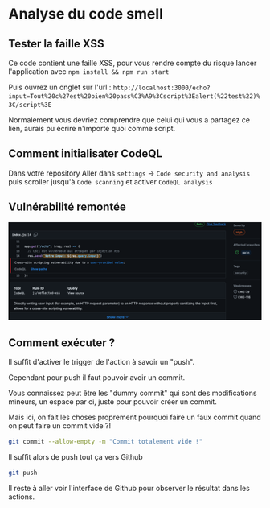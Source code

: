 # Analyse du code smell

## Tester la faille XSS

Ce code contient une faille XSS, pour vous rendre compte du risque lancer l'application avec `npm install && npm run start`

Puis ouvrez un onglet sur l'url : `http://localhost:3000/echo?input=Tout%20c%27est%20bien%20pass%C3%A9%3Cscript%3Ealert(%22test%22)%3C/script%3E`

Normalement vous devriez comprendre que celui qui vous a partagez ce lien, aurais pu écrire n'importe quoi comme script.

## Comment initialisater CodeQL

Dans votre repository Aller dans `settings` -> `Code security and analysis` puis scroller jusqu'à `Code scanning` et activer `CodeQL analysis`

## Vulnérabilité remontée

![Faille XSS](Security.png)

## Comment exécuter ?

Il suffit d'activer le trigger de l'action à savoir un "push".

Cependant pour push il faut pouvoir avoir un commit.

Vous connaissez peut être les "dummy commit" qui sont des modifications mineurs, un espace par ci, juste pour pouvoir créer un commit.

Mais ici, on fait les choses proprement pourquoi faire un faux commit quand on peut faire un commit vide ?!

```bash
git commit --allow-empty -m "Commit totalement vide !"
```

Il suffit alors de push tout ça vers Github

```bash
git push
```

Il reste à aller voir l'interface de Github pour observer le résultat dans les actions.
